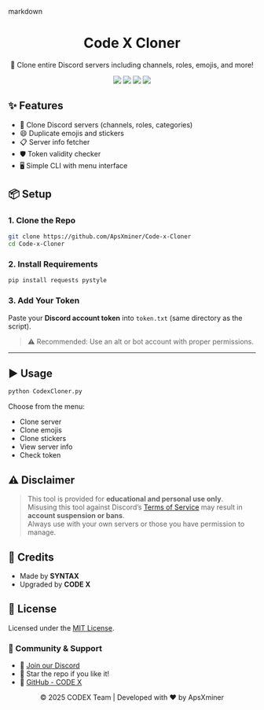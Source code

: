 markdown
<h1 align="center">Code X Cloner</h1>
<p align="center">
  🚀 Clone entire Discord servers including channels, roles, emojis, and more!
</p>

<p align="center">
  <img src="https://img.shields.io/badge/status-stable-green?style=flat-square" />
  <img src="https://img.shields.io/badge/python-3.8%2B-blue?style=flat-square" />
  <img src="https://img.shields.io/github/license/ApsXminer/Code-x-Cloner?style=flat-square" />
  <a href="https://discord.gg/3xzPkYHd9U" target="_blank"><img src="https://img.shields.io/discord/1361584465645928549?label=Join%20CodeX%20Community&logo=discord&style=for-the-badge"></a>
</p>


## ✨ Features

- 🔁 Clone Discord servers (channels, roles, categories)
- 😄 Duplicate emojis and stickers
- 📋 Server info fetcher
- 🛡️ Token validity checker
- 🖥️ Simple CLI with menu interface



## 📦 Setup

### 1. Clone the Repo

```bash
git clone https://github.com/ApsXminer/Code-x-Cloner
cd Code-x-Cloner
```

### 2. Install Requirements

```bash
pip install requests pystyle
```

### 3. Add Your Token

Paste your **Discord account token** into `token.txt` (same directory as the script).  
> ⚠️ Recommended: Use an alt or bot account with proper permissions.

---

## ▶️ Usage

```bash
python CodexCloner.py
```

Choose from the menu:
- Clone server
- Clone emojis
- Clone stickers
- View server info
- Check token


## ⚠️ Disclaimer

> This tool is provided for **educational and personal use only**.  
> Misusing this tool against Discord’s [Terms of Service](https://discord.com/terms) may result in **account suspension or bans**.  
> Always use with your own servers or those you have permission to manage.


## 🧠 Credits

- Made by **SYNTAX**
- Upgraded by **CODE X**


## 📝 License

Licensed under the [MIT License](LICENSE).

### 👥 Community & Support

- 💬 [Join our Discord](https://discord.gg/3xzPkYHd9U)
- 🌟 Star the repo if you like it!
- 🔗 [GitHub - CODE X](https://github.com/ApsXminer)



<p align="center">&copy; 2025 CODEX Team | Developed with ❤️ by ApsXminer</p>
